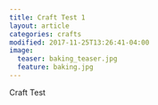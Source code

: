 ```yaml
---
title: Craft Test 1
layout: article
categories: crafts
modified: 2017-11-25T13:26:41-04:00
image:
  teaser: baking_teaser.jpg
  feature: baking.jpg
---
```

Craft Test
